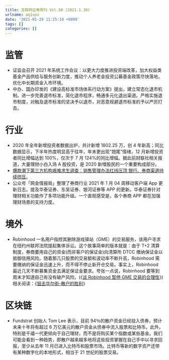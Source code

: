 ```yaml
---
title: 互联网证券周刊 Vol.58 (2021.1.30)
urlname: aq1vpu
date: '2021-01-29 11:25:10 +0800'
tags: []
categories: []
---
```


# 监管

- 证监会召开 2021 年系统工作会议：以更大力度推进投资端改革，加大权益类基金产品供给与服务创新力度，推动个人养老金投资公募基金政策尽快落地，优化中长期资金入市环境。
- 中办、国办印发的《建设高标准市场体系行动方案》提出，建立常态化退市机制。进一步完善退市标准，简化退市程序，畅通多元化退出渠道。严格实施退市制度，对触及退市标准的坚决予以退市，对恶意规避退市标准的予以严厉打击。

# 行业

- 2020 年全年新增投资者数据出炉，共计新增 1802.25 万，创 4 年新高；同比数据显示，下半年热度明显高于往年，年末更出现“翘尾”情绪，12 月新增投资者同比增幅达到 100%，仅次于 7 月 124%的同比增幅。据此前财联社相关报道，大量理财小白入场 A 股投资，是 2020 新增股民的一个重要构成部分。
- [爆款潮下第三方机构艰难求生调查：销售管理办法红线压顶 银行、券商渠道持续挤压](https://m.21jingji.com/article/20210128/herald/d308f568d3db15fc29cd5315c879f7da.html)。
- 公众号「网金情报局」整理了券商行业 2021 年 1 月 04 周移动客户端 App 更新日志。提及华泰证券、东吴证券、银河证券等 APP 的更新。华泰证券针对理财相关功能作了多项功能升级。一个直观感受是，各个券商 APP 都在加强理财场景的支持力度。

# 境外

- Robinhood 一名用户指控其删除游戏驿站（GME）的交易服务，该用户寻求在纽约州联邦法院提起集体诉讼。这个故事简单的版本就是：由于 T+2 清算制度，券商要用自己的资金(而非客户的保证金)向清算所 DTCC 缴纳保证金以抵御信用风险。随着那几只股票的交易额和波动率不断升高，Robinhood 需要缴纳的保证金迅速上升，而不得不停止新开仓交易。事实上，Robinhood 最近几天不断募集资金去满足保证金要求。夸张一点说，Robinhood 要等到周末才知道自己有没有破产风险。(《[谈 Robinhood 暂停 GME 交易的合理性](https://www.laohu8.com/news/2107022873)》)
  相关阅读：《[狙击华尔街-散户的胜利](https://mp.weixin.qq.com/s?__biz=MzIzNDcwNjQxMg==∣=2247484657&idx=1&sn=f426b7f9f1c569193bc380e3e0001ab8&chksm=e8f30072df848964675e6fce954fe988f37e1e78906f504e41d0b393ef96a79e817ea1a59175&token=1197768370⟨=zh_CN#rd)》

# 区块链

- Fundstrat 创始人 Tom Lee 表示，目前 94％的散户资金已经投入债券，预计未来十年将有超过 6 万亿美元的散户资金从债券中流入股票和比特币。此外，特别是千禧一代更倾向于自己理财，而不是将购买某个指数或某些基金。我们可能会看到一种趋势，即散户越来越多地将这些投资掌握在自己手中以寻求回报，至少从去年 11 月已进入比特币和股票市场。比特币等新的数字资产还带有某种数字化的本地形式，相当于 21 世纪的股票交易。
